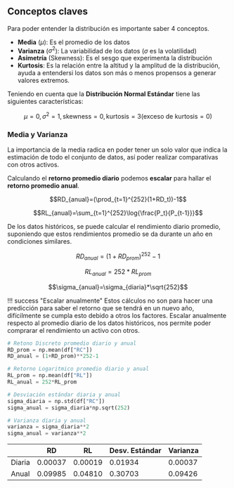 ## Conceptos claves

Para poder entender la distribución es importante saber 4 conceptos.

* **Media** ($\mu$): Es el promedio de los datos
* **Varianza** ($\sigma^2$): La variabilidad de los datos ($\sigma$ es la volatilidad)
* **Asimetría** (Skewness): Es el sesgo que experimenta la distribución
* **Kurtosis**: Es la relación entre la altitud y la amplitud de la distribución, ayuda a entendersi los datos son más o menos propensos a generar valores extremos.

Teniendo en cuenta que la **Distribución Normal Estándar** tiene las siguientes características:

$$\mu=0, \sigma^2=1, \text{skewness}=0, \text{kurtosis}=3 (\text{exceso de kurtosis}=0)$$

### Media y Varianza

La importancia de la media radica en poder tener un solo valor que indica la estimación de todo el conjunto de datos, así poder realizar comparativas con otros activos.

Calculando el **retorno promedio diario** podemos **escalar** para hallar el **retorno promedio anual**.

$$RD_{anual}=(\prod_{t=1}^{252}(1+RD_t))-1$$

$$RL_{anual}=\sum_{t=1}^{252}\log{\frac{P_t}{P_{t-1}}}$$

De los datos históricos, se puede calcular el rendimiento diario promedio, suponiendo que estos rendimientos promedio se da durante un año en condiciones similares.

$$RD_{anual}=(1+RD_{prom})^{252}-1$$

$$RL_{anual}=252*RL_{prom}$$

$$\sigma_{anual}=\sigma_{diaria}*\sqrt{252}$$

!!! success "Escalar anualmente"
    Estos cálculos no son para hacer una predicción para saber el retorno que se tendrá en un nuevo año, difícilmente se cumpla esto debido a otros los factores. Escalar anualmente respecto al promedio diario de los datos históricos, nos permite poder comprarar el rendimiento un activo con otros.

```py
# Retono Discreto promedio diario y anual
RD_prom = np.mean(df["RC"])
RD_anual = (1+RD_prom)**252-1

# Retorno Logaritmico promedio diario y anual
RL_prom = np.mean(df["RL"])
RL_anual = 252*RL_prom

# Desviación estándar diaria y anual
sigma_diaria = np.std(df["RC"])
sigma_anual = sigma_diaria*np.sqrt(252)

# Varianza diaria y anual
varianza = sigma_diaria**2
sigma_anual = varianza**2
```

|      |RD      | RL    |Desv. Estándar|Varianza|
|------|--------|-------|--------------|--------|
|Diaria|0.00037 |0.00019|0.01934       |0.00037 |
|Anual |0.09985 |0.04810|0.30703       |0.09426 |